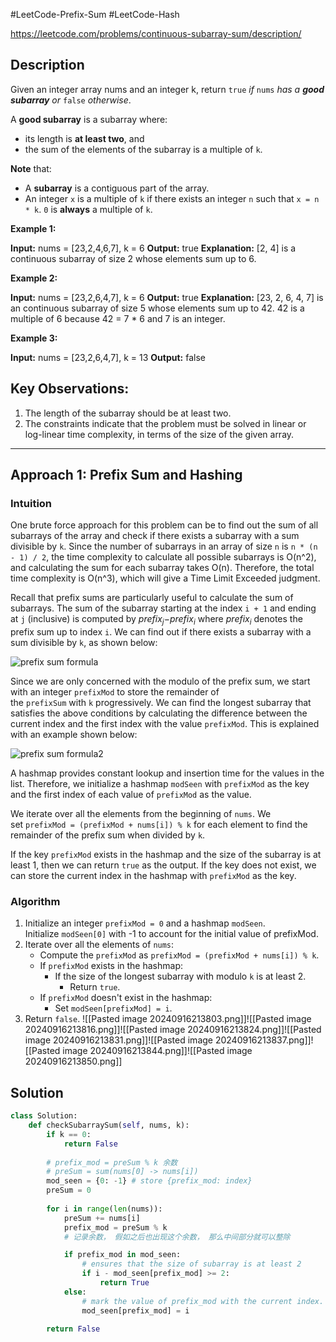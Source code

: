#LeetCode-Prefix-Sum
#LeetCode-Hash

https://leetcode.com/problems/continuous-subarray-sum/description/

## Description
Given an integer array nums and an integer k, return `true` _if_ `nums` _has a **good subarray** or_ `false` _otherwise_.

A **good subarray** is a subarray where:

- its length is **at least two**, and
- the sum of the elements of the subarray is a multiple of `k`.

**Note** that:

- A **subarray** is a contiguous part of the array.
- An integer `x` is a multiple of `k` if there exists an integer `n` such that `x = n * k`. `0` is **always** a multiple of `k`.

**Example 1:**

**Input:** nums = [23,2,4,6,7], k = 6
**Output:** true
**Explanation:** [2, 4] is a continuous subarray of size 2 whose elements sum up to 6.

**Example 2:**

**Input:** nums = [23,2,6,4,7], k = 6
**Output:** true
**Explanation:** [23, 2, 6, 4, 7] is an continuous subarray of size 5 whose elements sum up to 42.
42 is a multiple of 6 because 42 = 7 * 6 and 7 is an integer.

**Example 3:**

**Input:** nums = [23,2,6,4,7], k = 13
**Output:** false


## **Key Observations:**

1. The length of the subarray should be at least two.
2. The constraints indicate that the problem must be solved in linear or log-linear time complexity, in terms of the size of the given array.

---

## Approach 1: Prefix Sum and Hashing

### Intuition

One brute force approach for this problem can be to find out the sum of all subarrays of the array and check if there exists a subarray with a sum divisible by `k`. Since the number of subarrays in an array of size `n` is `n * (n - 1) / 2`, the time complexity to calculate all possible subarrays is O(n^2), and calculating the sum for each subarray takes O(n). Therefore, the total time complexity is O(n^3), which will give a Time Limit Exceeded judgment.

Recall that prefix sums are particularly useful to calculate the sum of subarrays. The sum of the subarray starting at the index `i + 1` and ending at `j` (inclusive) is computed by $prefix_{j}​$−$prefix_{i}​$ where $prefix_{i}​$ denotes the prefix sum up to index `i`. We can find out if there exists a subarray with a sum divisible by `k`, as shown below:

![prefix sum formula](https://leetcode.com/problems/continuous-subarray-sum/Figures/523/Slide1.png)

Since we are only concerned with the modulo of the prefix sum, we start with an integer `prefixMod` to store the remainder of the `prefixSum` with `k` progressively. We can find the longest subarray that satisfies the above conditions by calculating the difference between the current index and the first index with the value `prefixMod`. This is explained with an example shown below:

![prefix sum formula2](https://leetcode.com/problems/continuous-subarray-sum/Figures/523/Slide2.png)

A hashmap provides constant lookup and insertion time for the values in the list. Therefore, we initialize a hashmap `modSeen` with `prefixMod` as the key and the first index of each value of `prefixMod` as the value.

We iterate over all the elements from the beginning of `nums`. We set `prefixMod = (prefixMod + nums[i]) % k` for each element to find the remainder of the prefix sum when divided by `k`.

If the key `prefixMod` exists in the hashmap and the size of the subarray is at least 1, then we can return `true` as the output. If the key does not exist, we can store the current index in the hashmap with `prefixMod` as the key.

### Algorithm

1. Initialize an integer `prefixMod = 0` and a hashmap `modSeen`. Initialize `modSeen[0]` with -1 to account for the initial value of prefixMod.
2. Iterate over all the elements of `nums`:
    - Compute the `prefixMod` as `prefixMod = (prefixMod + nums[i]) % k`.
    - If `prefixMod` exists in the hashmap:
        - If the size of the longest subarray with modulo `k` is at least 2.
            - Return `true`.  
    - If `prefixMod` doesn't exist in the hashmap:
        - Set `modSeen[prefixMod] = i`.
3. Return `false`.
![[Pasted image 20240916213803.png]]![[Pasted image 20240916213816.png]]![[Pasted image 20240916213824.png]]![[Pasted image 20240916213831.png]]![[Pasted image 20240916213837.png]]![[Pasted image 20240916213844.png]]![[Pasted image 20240916213850.png]]

## Solution
```python
class Solution:
    def checkSubarraySum(self, nums, k):
        if k == 0:
            return False
		    
	    # prefix_mod = preSum % k 余数
	    # preSum = sum(nums[0] -> nums[i])
        mod_seen = {0: -1} # store {prefix_mod: index}
        preSum = 0
		
        for i in range(len(nums)):
            preSum += nums[i]
            prefix_mod = preSum % k 
            # 记录余数， 假如之后也出现这个余数， 那么中间部分就可以整除

            if prefix_mod in mod_seen:
                # ensures that the size of subarray is at least 2
                if i - mod_seen[prefix_mod] >= 2:
                    return True
            else:
                # mark the value of prefix_mod with the current index.
                mod_seen[prefix_mod] = i

        return False
```


